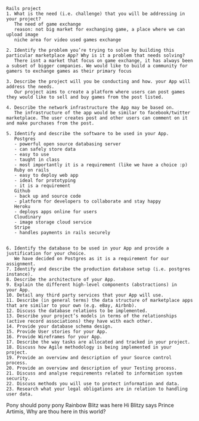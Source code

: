     Rails project
    1. What is the need (i.e. challenge) that you will be addressing in your project?
       The need of game exchange 
       reason: not big market for exchanging game, a place where we can upload image 
       niche area for video used games exchange
       
    2. Identify the problem you’re trying to solve by building this particular marketplace App? Why is it a problem that needs solving?
       There isnt a market that focus on game exchange, it has always been a subset of bigger companies. We would like to build a community for gamers to exchange games as their primary focus
       
    3. Describe the project will you be conducting and how. your App will address the needs.
       Our project aims to create a platform where users can post games they would like to sell and buy games from the post listed. 
       
    4. Describe the network infrastructure the App may be based on.
       The infrastructure of the app would be similar to facebook/twitter marketplace. The user creates post and other users can comment on it and make purchases from the post. 
       
    5. Identify and describe the software to be used in your App.
       Postgres 
       - powerful open source databasing server
       - can safely store data
       - easy to use 
       - taught in class
       - most importantly it is a requirement (like we have a choice :p)
       Ruby on rails
       - easy to deploy web app
       - ideal for prototyping
       - it is a requirement
       Github
       - back up and source code
       - platform for developers to collaborate and stay happy
       Heroku
       - deploys apps online for users
       Cloudinary
       - image storage cloud service 
       Stripe
       - handles payments in rails securely 
       
       
    6. Identify the database to be used in your App and provide a justification for your choice.
       We have decided on Postgres as it is a requirement for our assignment.
    7. Identify and describe the production database setup (i.e. postgres instance).
    8. Describe the architecture of your App.
    9. Explain the different high-level components (abstractions) in your App.
    10. Detail any third party services that your App will use.
    11. Describe (in general terms) the data structure of marketplace apps that are similar to your own (e.g. eBay, Airbnb).
    12. Discuss the database relations to be implemented.
    13. Describe your project’s models in terms of the relationships (active record associations) they have with each other.
    14. Provide your database schema design.
    15. Provide User stories for your App.
    16. Provide Wireframes for your App.
    17. Describe the way tasks are allocated and tracked in your project.
    18. Discuss how Agile methodology is being implemented in your project.
    19. Provide an overview and description of your Source control process.
    20. Provide an overview and description of your Testing process.
    21. Discuss and analyse requirements related to information system security.
    22. Discuss methods you will use to protect information and data.
    23. Research what your legal obligations are in relation to handling user data.

Pony should pony pony
Rainbow Blitz was here
Hi Blitzy says Prince Artimis, Why are thou here in this world?
